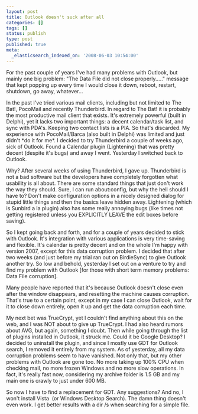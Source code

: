 ```yaml
---
layout: post
title: Outlook doesn't suck after all
categories: []
tags: []
status: publish
type: post
published: true
meta:
  _elasticsearch_indexed_on: '2008-06-03 10:54:00'
---
```

<p>For the past couple of years I&#039;ve had many problems with Outlook, but mainly one big problem: &quot;The Data File did not close properly.....&quot; message that kept popping up every time I would close it down, reboot, restart, shutdown, go away, whatever...</p>  <p>In the past I&#039;ve tried various mail clients, including but not limited to The Bat!, PocoMail and recently Thunderbird. In regard to The Bat! it is probably the most productive mail client that exists. It&#039;s extremely powerful (built in Delphi), yet it lacks two important things: a decent calendar/task list, and sync with PDA&#039;s. Keeping two contact lists is a PIA. So that&#039;s discarded. My experience with PocoMail/Barca (also built in Delphi) was limited and just didn&#039;t *do it for me*. I decided to try Thunderbird a couple of weeks ago, sick of Outlook. Found a Calendar plugin (Lightening) that was pretty decent (despite it&#039;s bugs) and away I went. Yesterday I switched back to Outlook. </p>  <p>Why? After several weeks of using Thunderbird, I gave up. Thunderbird is not a bad software but the developers have completely forgotten what usability is all about. There are some standard things that just don&#039;t work the way they should. Sure, I can run about:config, but why the hell should I have to? Don&#039;t make configuration options in a nicely designed dialog for stupid little things and then the basics leave hidden away. Lightening (which is Sunbird a la plugin) also has some really annoying bugs (like times not getting registered unless you EXPLICITLY LEAVE the edit boxes before saving). </p>  <p>So I kept going back and forth, and for a couple of years decided to stick with Outlook. It&#039;s integration with various applications is very time-saving and flexible. It&#039;s calendar is pretty decent and on the whole I&#039;m happy with version 2007, except for this data corruption problem. I decided that after two weeks (and just before my trial ran out on BirdieSync) to give Outlook another try. So low and behold, yesterday I set out on a venture to try and find my problem with Outlook [for those with short term memory problems: Data File corruption]. </p>  <p>Many people have reported that it&#039;s because Outlook doesn&#039;t close even after the window disappears, and resetting the machine causes corruption. That&#039;s true to a certain point, except in my case I can close Outlook, wait for it to close down entirely, open it up and get the data corruption each time. </p>  <p>My next bet was TrueCrypt, yet I couldn&#039;t find anything about this on the web, and I was NOT about to give up TrueCrypt. I had also heard rumors about AVG, but again, something I doubt. Then while going through the list of plugins installed in Outlook, it struck me. Could it be Google Desktop? I decided to uninstall the plugin, and since I mostly use GDT for Outlook search, I removed it entirely from my system. As of yesterday, all my data corruption problems seem to have vanished. Not only that, but my other problems with Outlook are gone too. No more taking up 100% CPU when checking mail, no more frozen Windows and no more slow operations. In fact, it&#039;s really fast now, considering my archive folder is 1.5 GB and my main one is crawly to just under 600 MB. </p>  <p>So now I have to find a replacement for GDT. Any suggestions? And no, I won&#039;t install Vista&nbsp; (or Windows Desktop Search). The damn thing doesn&#039;t even work. I get better results with a dir /s when searching for a simple file.</p>
